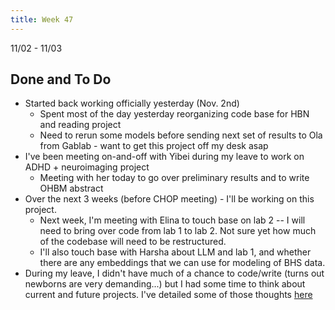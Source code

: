 ```yaml
---
title: Week 47
---
```


11/02 - 11/03

## Done and To Do
* Started back working officially yesterday (Nov. 2nd)
    * Spent most of the day yesterday reorganizing code base for HBN and reading project
    * Need to rerun some models before sending next set of results to Ola from Gablab - want to get this project off my desk asap
* I've been meeting on-and-off with Yibei during my leave to work on ADHD + neuroimaging project
    * Meeting with her today to go over preliminary results and to write OHBM abstract
* Over the next 3 weeks (before CHOP meeting) - I'll be working on this project. 
    * Next week, I'm meeting with Elina to touch base on lab 2 -- I will need to bring over code from lab 1 to lab 2. Not sure yet how much of the codebase will need to be restructured.
    * I'll also touch base with Harsha about LLM and lab 1, and whether there are any embeddings that we can use for modeling of BHS data.
* During my leave, I didn't have much of a chance to code/write (turns out newborns are very demanding...) but I had some time to think about current and future projects. I've detailed some of those thoughts [here](../projects/projects_status_Nov2023.md)